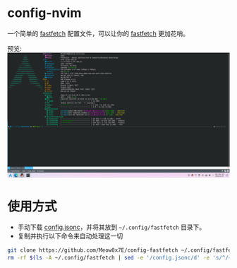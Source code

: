 # config-nvim

一个简单的 [fastfetch][1] 配置文件，可以让你的 [fastfetch][1] 更加花哨。

预览:
![Preview](doc/preview.png)

# 使用方式

- 手动下载 [config.jsonc](blob/main/config.jsonc)，并将其放到 `~/.config/fastfetch` 目录下。
- 复制并执行以下命令来自动处理这一切
```bash
git clone https://github.com/Meow0x7E/config-fastfetch ~/.config/fastfetch
rm -rf $(ls -A ~/.config/fastfetch | sed -e '/config.jsonc/d' -e 's/^/~\/\.config\/fastfetch\//')
```
[1]: https://github.com/fastfetch-cli/fastfetch
